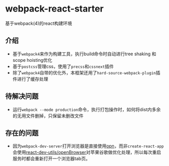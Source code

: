 # webpack-react-starter
基于webpack(4)的react构建环境

## 介绍

-  基于`webpack4`来作为构建工具，执行build命令时自动进行tree shaking 和 scope hoisting优化
-  基于`postcss`管理css，使用了`precss`和`cssnext`插件
-  除了`webpack4`自带的优化外，本框架还用了`hard-source-webpack-plugin`插件进行了缓存处理

## 待解决问题

-  运行`webpack --mode production`命令，执行打包操作时，如何将dist内多余的无用文件删掉，只保留未删改文件

## 存在的问题

-  因为`webpack-dev-server`打开浏览器是直接使用[opn](https://github.com/sindresorhus/opn)，而非`create-react-app`会使用[react-dev-utils/openBrowser](https://github.com/facebook/create-react-app/blob/next/packages/react-dev-utils/openBrowser.js)对苹果谷歌做优化处理，所以每次重启服务时都会重新打开一个浏览器tab页。
